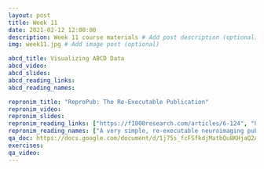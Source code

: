 ```yaml
---
layout: post
title: Week 11
date: 2021-02-12 12:00:00
description: Week 11 course materials # Add post description (optional)
img: week11.jpg # Add image post (optional)

abcd_title: Visualizing ABCD Data
abcd_video:
abcd_slides:
abcd_reading_links:
abcd_reading_names:

repronim_title: "ReproPub: The Re-Executable Publication"
repronim_video:
repronim_slides:
repronim_reading_links: ["https://f1000research.com/articles/6-124", "https://zenodo.org/record/3336609#.X3IzuNNKjOQ"]
repronim_reading_names: ["A very simple, re-executable neuroimaging publication", "The ReproPub: A hybrid research object for supporting publication-level re-execution and generalization of neuroimaging research findings"]
qa_doc: https://docs.google.com/document/d/1j75s_fcFSfkdjMatbQu8KHjaQ2AFxJ2AOI3qEf9JNUA/edit?usp=sharing
exercises:
qa_video:
---
```


